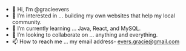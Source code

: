 - 👋 Hi, I’m @gracieevers
- 👀 I’m interested in ... building my own websites that help my local community.
- 🌱 I’m currently learning ... Java, React, and MySQL.
- 💞️ I’m looking to collaborate on ... anything and everything.
- 📫 How to reach me ... my email address- evers.gracie@gmail.com

<!---
gracieevers/gracieevers is a ✨ special ✨ repository because its `README.md` (this file) appears on your GitHub profile.
You can click the Preview link to take a look at your changes.
--->

